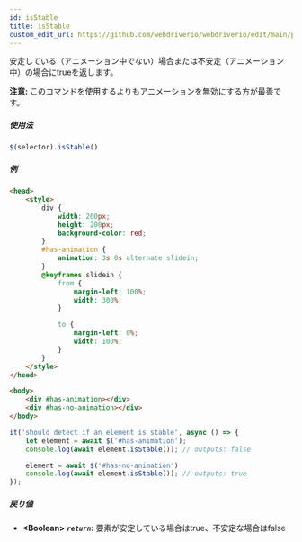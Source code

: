 ```yaml
---
id: isStable
title: isStable
custom_edit_url: https://github.com/webdriverio/webdriverio/edit/main/packages/webdriverio/src/commands/element/isStable.ts
---
```


安定している（アニメーション中でない）場合または不安定（アニメーション中）の場合にtrueを返します。

__注意:__ このコマンドを使用するよりもアニメーションを無効にする方が最善です。

##### 使用法

```js
$(selector).isStable()
```

##### 例

```html title="index.html"
<head>
    <style>
        div {
            width: 200px;
            height: 200px;
            background-color: red;
        }
        #has-animation {
            animation: 3s 0s alternate slidein;
        }
        @keyframes slidein {
            from {
                margin-left: 100%;
                width: 300%;
            }

            to {
                margin-left: 0%;
                width: 100%;
            }
        }
    </style>
</head>

<body>
    <div #has-animation></div>
    <div #has-no-animation></div>
</body>

```

```js title="isStable.js"
it('should detect if an element is stable', async () => {
    let element = await $('#has-animation');
    console.log(await element.isStable()); // outputs: false

    element = await $('#has-no-animation')
    console.log(await element.isStable()); // outputs: true
});
```

##### 戻り値

- **&lt;Boolean&gt;**
            **<code><var>return</var></code>:**  要素が安定している場合はtrue、不安定な場合はfalse    